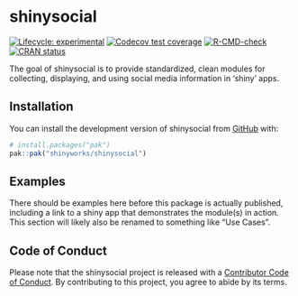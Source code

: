 
<!-- README.md is generated from README.Rmd. Please edit that file -->

# shinysocial

<!-- badges: start -->

[![Lifecycle:
experimental](https://img.shields.io/badge/lifecycle-experimental-orange.svg)](https://lifecycle.r-lib.org/articles/stages.html#experimental)
[![Codecov test
coverage](https://codecov.io/gh/shinyworks/shinysocial/branch/main/graph/badge.svg)](https://app.codecov.io/gh/shinyworks/shinysocial?branch=main)
[![R-CMD-check](https://github.com/shinyworks/shinysocial/actions/workflows/R-CMD-check.yaml/badge.svg)](https://github.com/shinyworks/shinysocial/actions/workflows/R-CMD-check.yaml)
[![CRAN
status](https://www.r-pkg.org/badges/version/shinysocial)](https://CRAN.R-project.org/package=shinysocial)
<!-- badges: end -->

The goal of shinysocial is to provide standardized, clean modules for
collecting, displaying, and using social media information in ‘shiny’
apps.

## Installation

You can install the development version of shinysocial from
[GitHub](https://github.com/) with:

``` r
# install.packages("pak")
pak::pak("shinyworks/shinysocial")
```

## Examples

There should be examples here before this package is actually published,
including a link to a shiny app that demonstrates the module(s) in
action. This section will likely also be renamed to something like “Use
Cases”.

## Code of Conduct

Please note that the shinysocial project is released with a [Contributor
Code of
Conduct](https://shinyworks.github.io/shinysocial/CODE_OF_CONDUCT.html).
By contributing to this project, you agree to abide by its terms.
